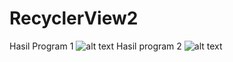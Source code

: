 # RecyclerView2
Hasil Program 1
![alt text](https://github.com/rizalagus26rpl/RecyclerView2/blob/master/RecyclerView2_1.jpg?raw=true)
Hasil program 2
![alt text](https://github.com/rizalagus26rpl/RecyclerView2/blob/master/RecyclerView2_2.jpg?raw=true)

